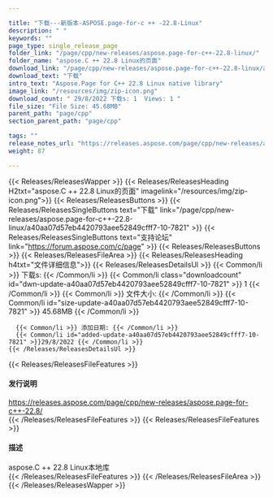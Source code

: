 ```yaml
---

title: "下载---新版本-ASPOSE.page-for-c ++ -22.8-Linux"
description: " "
keywords: ""
page_type: single_release_page
folder_link: "/page/cpp/new-releases/aspose.page-for-c++-22.8-linux/"
folder_name: "aspose.C ++ 22.8 Linux的页面"
download_link: "/page/cpp/new-releases/aspose.page-for-c++-22.8-linux/a40aa07d57eb4420793aee52849cfff7-10-7821"
download_text: "下载"
intro_text: "Aspose.Page for C++ 22.8 Linux native library"
image_link: "/resources/img/zip-icon.png"
download_count: " 29/8/2022 下载s: 1  Views: 1 "
file_size: "File Size: 45.68MB"
parent_path: "page/cpp"
section_parent_path: "page/cpp"

tags: ""
release_notes_url: "https://releases.aspose.com/page/cpp/new-releases/aspose.page-for-c++-22.8/"
weight: 87

---
```


{{< Releases/ReleasesWapper >}}
  {{< Releases/ReleasesHeading H2txt="aspose.C ++ 22.8 Linux的页面" imagelink="/resources/img/zip-icon.png">}}
  {{< Releases/ReleasesButtons >}}
    {{< Releases/ReleasesSingleButtons text="下载" link="/page/cpp/new-releases/aspose.page-for-c++-22.8-linux/a40aa07d57eb4420793aee52849cfff7-10-7821" >}}
    {{< Releases/ReleasesSingleButtons text="支持论坛" link="https://forum.aspose.com/c/page" >}}
  {{< Releases/ReleasesButtons >}}
  {{< Releases/ReleasesFileArea >}}
    {{< Releases/ReleasesHeading h4txt="文件详细信息">}}
    {{< Releases/ReleasesDetailsUl >}}
      {{< Common/li >}} 下载s: {{< /Common/li >}}
      {{< Common/li class="downloadcount" id="dwn-update-a40aa07d57eb4420793aee52849cfff7-10-7821" >}} 1 {{< /Common/li >}}
      {{< Common/li >}} 文件大小: {{< /Common/li >}}
      {{< Common/li id="size-update-a40aa07d57eb4420793aee52849cfff7-10-7821" >}} 45.68MB {{< /Common/li >}}

      {{< Common/li >}} 添加日期: {{< /Common/li >}}
      {{< Common/li id="added-update-a40aa07d57eb4420793aee52849cfff7-10-7821" >}}29/8/2022 {{< /Common/li >}}
    {{< /Releases/ReleasesDetailsUl >}}

  {{< Releases/ReleasesFileFeatures >}}
      <h4>发行说明</h4><div><a href='https://releases.aspose.com/page/cpp/new-releases/aspose.page-for-c++-22.8/'>https://releases.aspose.com/page/cpp/new-releases/aspose.page-for-c++-22.8/</a></div>
  {{< /Releases/ReleasesFileFeatures >}}
  {{< Releases/ReleasesFileFeatures >}}
      <h4>描述</h4><div class="HTMLDescription">aspose.C ++ 22.8 Linux本地库</div>
  {{< /Releases/ReleasesFileFeatures >}}
 {{< /Releases/ReleasesFileArea >}}
{{< /Releases/ReleasesWapper >}}


